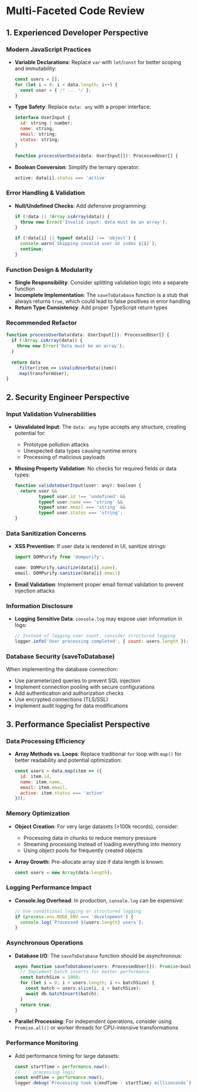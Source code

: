 # Multi-Faceted Code Review

## 1. Experienced Developer Perspective

### Modern JavaScript Practices
- **Variable Declarations**: Replace `var` with `let`/`const` for better scoping and immutability:
  ```javascript
  const users = [];
  for (let i = 0; i < data.length; i++) {
    const user = { /* ... */ };
  }
  ```

- **Type Safety**: Replace `data: any` with a proper interface:
  ```javascript
  interface UserInput {
    id: string | number;
    name: string;
    email: string;
    status: string;
  }
  
  function processUserData(data: UserInput[]): ProcessedUser[] {
  ```

- **Boolean Conversion**: Simplify the ternary operator:
  ```javascript
  active: data[i].status === 'active'
  ```

### Error Handling & Validation
- **Null/Undefined Checks**: Add defensive programming:
  ```javascript
  if (!data || !Array.isArray(data)) {
    throw new Error('Invalid input: data must be an array');
  }
  
  if (!data[i] || typeof data[i] !== 'object') {
    console.warn(`Skipping invalid user at index ${i}`);
    continue;
  }
  ```

### Function Design & Modularity
- **Single Responsibility**: Consider splitting validation logic into a separate function
- **Incomplete Implementation**: The `saveToDatabase` function is a stub that always returns `true`, which could lead to false positives in error handling
- **Return Type Consistency**: Add proper TypeScript return types

### Recommended Refactor
```javascript
function processUserData(data: UserInput[]): ProcessedUser[] {
  if (!Array.isArray(data)) {
    throw new Error('Data must be an array');
  }
  
  return data
    .filter(item => isValidUserData(item))
    .map(transformUser);
}
```

## 2. Security Engineer Perspective

### Input Validation Vulnerabilities
- **Unvalidated Input**: The `data: any` type accepts any structure, creating potential for:
  - Prototype pollution attacks
  - Unexpected data types causing runtime errors
  - Processing of malicious payloads

- **Missing Property Validation**: No checks for required fields or data types:
  ```javascript
  function validateUserInput(user: any): boolean {
    return user &&
           typeof user.id !== 'undefined' &&
           typeof user.name === 'string' &&
           typeof user.email === 'string' &&
           typeof user.status === 'string';
  }
  ```

### Data Sanitization Concerns
- **XSS Prevention**: If user data is rendered in UI, sanitize strings:
  ```javascript
  import DOMPurify from 'dompurify';
  
  name: DOMPurify.sanitize(data[i].name),
  email: DOMPurify.sanitize(data[i].email)
  ```

- **Email Validation**: Implement proper email format validation to prevent injection attacks

### Information Disclosure
- **Logging Sensitive Data**: `console.log` may expose user information in logs:
  ```javascript
  // Instead of logging user count, consider structured logging
  logger.info('User processing completed', { count: users.length });
  ```

### Database Security (saveToDatabase)
When implementing the database connection:
- Use parameterized queries to prevent SQL injection
- Implement connection pooling with secure configurations
- Add authentication and authorization checks
- Use encrypted connections (TLS/SSL)
- Implement audit logging for data modifications

## 3. Performance Specialist Perspective

### Data Processing Efficiency
- **Array Methods vs. Loops**: Replace traditional `for` loop with `map()` for better readability and potential optimization:
  ```javascript
  const users = data.map(item => ({
    id: item.id,
    name: item.name,
    email: item.email,
    active: item.status === 'active'
  }));
  ```

### Memory Optimization
- **Object Creation**: For very large datasets (\>100k records), consider:
  - Processing data in chunks to reduce memory pressure
  - Streaming processing instead of loading everything into memory
  - Using object pools for frequently created objects

- **Array Growth**: Pre-allocate array size if data length is known:
  ```javascript
  const users = new Array(data.length);
  ```

### Logging Performance Impact
- **Console.log Overhead**: In production, `console.log` can be expensive:
  ```javascript
  // Use conditional logging or structured logging
  if (process.env.NODE_ENV === 'development') {
    console.log(`Processed ${users.length} users`);
  }
  ```

### Asynchronous Operations
- **Database I/O**: The `saveToDatabase` function should be asynchronous:
  ```javascript
  async function saveToDatabase(users: ProcessedUser[]): Promise<boolean> {
    // Implement batch inserts for better performance
    const batchSize = 1000;
    for (let i = 0; i < users.length; i += batchSize) {
      const batch = users.slice(i, i + batchSize);
      await db.batchInsert(batch);
    }
    return true;
  }
  ```

- **Parallel Processing**: For independent operations, consider using `Promise.all()` or worker threads for CPU-intensive transformations

### Performance Monitoring
- Add performance timing for large datasets:
  ```javascript
  const startTime = performance.now();
  // ... processing logic
  const endTime = performance.now();
  logger.debug(`Processing took ${endTime - startTime} milliseconds`);
  ```